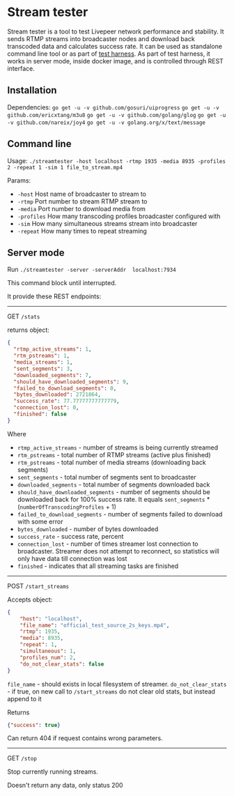 # Stream tester

Stream tester is a tool to test Livepeer network performance and stability.
It sends RTMP streams into broadcaster nodes and download back transcoded data and calculates success rate.
It can be used as standalone command line tool or as part of [test harness](https://github.com/livepeer/test-harness).
As part of test harness, it works in server mode, inside docker image, and is controlled through REST interface.


## Installation

Dependencies:
`go get -u -v github.com/gosuri/uiprogress`
`go get -u -v github.com/ericxtang/m3u8`
`go get -u -v github.com/golang/glog`
`go get -u -v github.com/nareix/joy4`
`go get -u -v golang.org/x/text/message`


## Command line
Usage:
`./streamtester -host localhost -rtmp 1935 -media 8935 -profiles 2 -repeat 1 -sim 1 file_to_stream.mp4`


Params:

 - `-host` Host name of broadcaster to stream to
 - `-rtmp` Port number to stream RTMP stream to
 - `-media` Port number to download media from
 - `-profiles` How many transcoding profiles broadcaster configured with
 - `-sim` How many simultaneous streams stream into broadcaster
 - `-repeat` How many times to repeat streaming 


## Server mode
Run
`./streamtester -server -serverAddr  localhost:7934`

This command block until interrupted.

It provide these REST endpoints:

---
GET `/stats`

returns object:
```json
{
  "rtmp_active_streams": 1,
  "rtm_pstreams": 1,
  "media_streams": 1,
  "sent_segments": 3,
  "downloaded_segments": 7,
  "should_have_downloaded_segments": 9,
  "failed_to_download_segments": 0,
  "bytes_downloaded": 2721864,
  "success_rate": 77.77777777777779,
  "connection_lost": 0,
  "finished": false
}
```

Where 

 - `rtmp_active_streams` - number of streams is being currently streamed
 - `rtm_pstreams` - total number of RTMP streams (active plus finished)
 - `rtm_pstreams` - total number of media streams (downloading back segments)
 - `sent_segments` - total number of segments sent to broadcaster
 - `downloaded_segments` - total number of segments downloaded back
 - `should_have_downloaded_segments` - number of segments should be downloaded back for 100% success rate. It equals `sent_segments` * (`numberOfTranscodingProfiles` + 1)
 - `failed_to_download_segments` - number of segments failed to download with some error
 - `bytes_downloaded` - number of bytes downloaded
 - `success_rate` - success rate, percent
 - `connection_lost` - number of times streamer lost connection to broadcaster. Streamer does not attempt to reconnect, so statistics will only have data till connection was lost
 - `finished` - indicates that all streaming tasks are finished

---
POST `/start_streams`

Accepts object:
```json
{
    "host": "localhost",
    "file_name": "official_test_source_2s_keys.mp4",
    "rtmp": 1935,
    "media": 8935,
    "repeat": 1,
    "simultaneous": 1,
    "profiles_num": 2,
    "do_not_clear_stats": false
} 

```

`file_name` - should exists in local filesystem of streamer.
`do_not_clear_stats` - if true, on new call to `/start_streams` do not clear old stats, but instead append to it


Returns 

```json
{"success": true}
```

Can return 404 if request contains wrong parameters.


---
GET `/stop`

Stop currently running streams. 

Doesn't return any data, only status 200 
